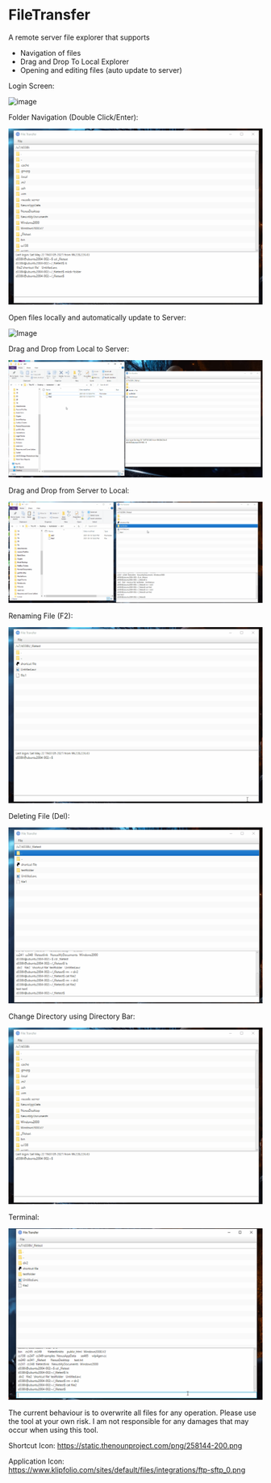 # FileTransfer

A remote server file explorer that supports
- Navigation of files
- Drag and Drop To Local Explorer
- Opening and editing files (auto update to server)

Login Screen:

![image](https://user-images.githubusercontent.com/43430567/119242854-73777e00-bb2f-11eb-8afb-031ad8af67f9.png)

Folder Navigation (Double Click/Enter):

![Image](ReadMe_Images/Folder_Navigation.gif)

Open files locally and automatically update to Server: 

![Image](ReadMe_Images/Editing_Files.gif)

Drag and Drop from Local to Server:

![image](ReadMe_Images/Drag_and_Drop.gif)

Drag and Drop from Server to Local:

![image](ReadMe_Images/Drag_And_Drop2.gif)

Renaming File (F2):

![image](ReadMe_Images/Rename_File.gif)

Deleting File (Del):

![image](ReadMe_Images/Delete_File.gif)

Change Directory using Directory Bar:

![image](ReadMe_Images/Change_Directory_Bar.gif)

Terminal:

![image](ReadMe_Images/Terminal.gif)

The current behaviour is to overwrite all files for any operation.
Please use the tool at your own risk. I am not responsible for any damages that may occur when using this tool.

Shortcut Icon:
https://static.thenounproject.com/png/258144-200.png

Application Icon:
https://www.klipfolio.com/sites/default/files/integrations/ftp-sftp_0.png
